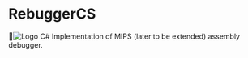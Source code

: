 # RebuggerCS
![Logo](http://imgur.com/1DQktA0.png)
C# Implementation of MIPS (later to be extended) assembly debugger.

